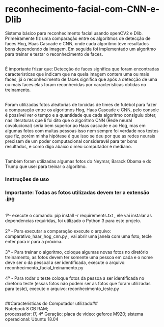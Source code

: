 # reconhecimento-facial-com-CNN-e-Dlib #
Sistema básico para reconhecimento facial usando openCV2 e Dlib. Primeiramente fiz uma comparação entre os algoritmos de detecção de faces Hog, Haas Cascade e CNN, onde cada algoritmo teve resultados bons dependendo da imagem. Em seguida foi implementado um algoritmo para treinar e testar o reconhecimento de faces.<br/><br/>

 É importante frizar que: Detecção de faces significa que foram encontradas características que indicam que na quela imagem contem uma ou mais faces, já o reconhecimento de faces significa que após a detecção de uma ou mais faces elas foram reconhecidas por caracteristicas obtidas no treinamento.<br/><br/> 

Foram utilizadas fotos aleátorias de torcidas de times de futebol para fazer a comparação entre os algoritmos Hog, Haas Cascade e CNN, pelo console é possível ver o tempo e a quantidade que cada algoritmo consiguiu obter, nas literaturas que li foi dito que o algoritmo CNN (Rede neural covolucional) seria bem superior ao Haas cascade e ao Hog, mas em algumas fotos com muitas pessoas isso nem sempre foi verdade nos testes que fiz, porém minha hipótese é que isso se deu por que as redes neurais precisam de um poder computacional consideravél para ter bons resultados, e como digo abaixo o meu computador é mediano.<br/><br/>

Também foram utilizadas algumas fotos do Neymar, Barack Obama e do Trump que usei para treinar o algoritmo.<br/>

 ### Instruções de uso <br/>
 ### Importante: Todas as fotos utilizadas devem ter a extensão .jpg <br/><br/>
  1º- execute o comando: pip install -r requirements.txt , ele vai instalar as dependencias requiridas, foi utilizado o Python 3 para este projeto. <br/><br/>
  2º - Para executar a comparação execute o arquivo: comparativo_haar_hog_cnn.py , vai abrir uma janela com uma foto, tecle enter para ir para a próxima.<br/><br/>
  3º - Para treinar o algoritmo, coloque algumas novas fotos no diretório treinamento, as fotos devem ter somente uma pessoa em cada e o nome deve ser o da pessoal a ser identificada, execute o arquivo: reconhecimento_facial_treinamento.py<br/><br/> 
  4º - Para rodar o teste coloque fotos da pessoa a ser identificada no diretório teste (essas fotos não podem ser as fotos que foram utilizadas para teste), execute o arquivo: reconhecimento_teste.py <br/><br/>
  
  ##Características do Computador utilizado##<br/>
  Notebook 8 GB RAM;<br/>
  processador: i7, 4ª Geração;
  placa de video: geforce M920;
  sistema operacional: Ubuntu 18.04
  
  
  

